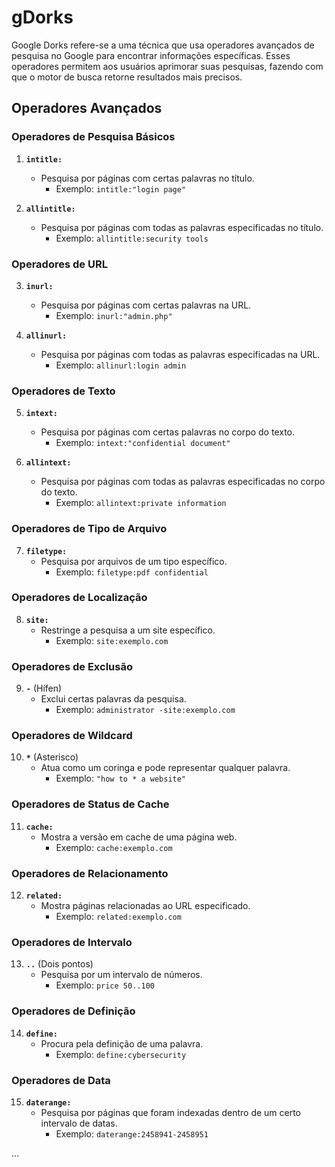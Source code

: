 # gDorks

Google Dorks refere-se a uma técnica que usa operadores avançados de pesquisa no Google para encontrar informações específicas. Esses operadores permitem aos usuários aprimorar suas pesquisas, fazendo com que o motor de busca retorne resultados mais precisos.

## Operadores Avançados

### Operadores de Pesquisa Básicos

1. **`intitle:`**
   - Pesquisa por páginas com certas palavras no título.
     - Exemplo: `intitle:"login page"`

2. **`allintitle:`**
   - Pesquisa por páginas com todas as palavras especificadas no título.
     - Exemplo: `allintitle:security tools`

### Operadores de URL

3. **`inurl:`**
   - Pesquisa por páginas com certas palavras na URL.
     - Exemplo: `inurl:"admin.php"`

4. **`allinurl:`**
   - Pesquisa por páginas com todas as palavras especificadas na URL.
     - Exemplo: `allinurl:login admin`

### Operadores de Texto

5. **`intext:`**
   - Pesquisa por páginas com certas palavras no corpo do texto.
     - Exemplo: `intext:"confidential document"`

6. **`allintext:`**
   - Pesquisa por páginas com todas as palavras especificadas no corpo do texto.
     - Exemplo: `allintext:private information`

### Operadores de Tipo de Arquivo

7. **`filetype:`**
   - Pesquisa por arquivos de um tipo específico.
     - Exemplo: `filetype:pdf confidential`

### Operadores de Localização

8. **`site:`**
   - Restringe a pesquisa a um site específico.
     - Exemplo: `site:exemplo.com`

### Operadores de Exclusão

9. **`-`** (Hífen)
   - Exclui certas palavras da pesquisa.
     - Exemplo: `administrator -site:exemplo.com`

### Operadores de Wildcard

10. **`*`** (Asterisco)
    - Atua como um coringa e pode representar qualquer palavra.
      - Exemplo: `"how to * a website"`

### Operadores de Status de Cache

11. **`cache:`**
    - Mostra a versão em cache de uma página web.
      - Exemplo: `cache:exemplo.com`

### Operadores de Relacionamento

12. **`related:`**
    - Mostra páginas relacionadas ao URL especificado.
      - Exemplo: `related:exemplo.com`

### Operadores de Intervalo

13. **`..`** (Dois pontos)
    - Pesquisa por um intervalo de números.
      - Exemplo: `price 50..100`

### Operadores de Definição

14. **`define:`**
    - Procura pela definição de uma palavra.
      - Exemplo: `define:cybersecurity`

### Operadores de Data

15. **`daterange:`**
    - Pesquisa por páginas que foram indexadas dentro de um certo intervalo de datas.
      - Exemplo: `daterange:2458941-2458951`

...

